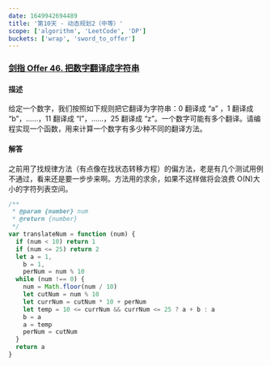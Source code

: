```yaml
---
date: 1649942694489
title: '第10天 - 动态规划2（中等）'
scope: ['algorithm', 'LeetCode', 'DP']
buckets: ['wrap', 'sword_to_offer']
---
```


### [剑指 Offer 46. 把数字翻译成字符串](https://leetcode-cn.com/problems/ba-shu-zi-fan-yi-cheng-zi-fu-chuan-lcof/)

#### 描述

给定一个数字，我们按照如下规则把它翻译为字符串：0 翻译成 “a” ，1 翻译成 “b”，……，11 翻译成 “l”，……，25 翻译成 “z”。一个数字可能有多个翻译。请编程实现一个函数，用来计算一个数字有多少种不同的翻译方法。

#### 解答

之前用了找规律方法（有点像在找状态转移方程）的偏方法，老是有几个测试用例不通过，看来还是要一步步来啊。方法用的求余，如果不这样做将会浪费 O(N)大小的字符列表空间。

```javascript
/**
 * @param {number} num
 * @return {number}
 */
var translateNum = function (num) {
  if (num < 10) return 1
  if (num <= 25) return 2
  let a = 1,
    b = 1,
    perNum = num % 10
  while (num !== 0) {
    num = Math.floor(num / 10)
    let cutNum = num % 10
    let currNum = cutNum * 10 + perNum
    let temp = 10 <= currNum && currNum <= 25 ? a + b : a
    b = a
    a = temp
    perNum = cutNum
  }
  return a
}
```
